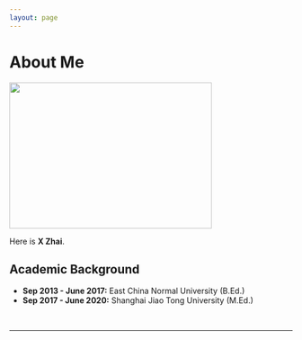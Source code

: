 ```yaml
---
layout: page
---
```


# About Me

<img src="https://X-Zhai.github.io/xiangyuzhai.jpg" class="floatpic" width="360" height="260">

Here is **X Zhai**.

## Academic Background

- **Sep 2013 - June 2017:** East China Normal University (B.Ed.)
- **Sep 2017 - June 2020:** Shanghai Jiao Tong University (M.Ed.)

<br>

---

